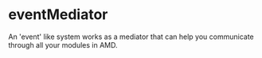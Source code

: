 eventMediator
=============

An 'event' like system works as a mediator that can help you communicate through all your modules in AMD.
